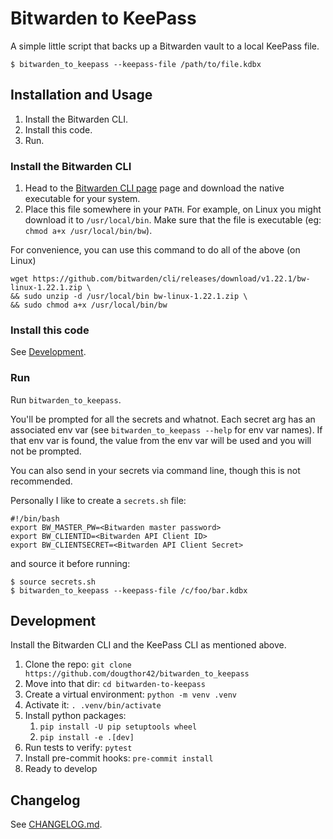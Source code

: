 # Bitwarden to KeePass

A simple little script that backs up a Bitwarden vault to a local KeePass file.

```console
$ bitwarden_to_keepass --keepass-file /path/to/file.kdbx
```


## Installation and Usage

1.  Install the Bitwarden CLI.
2.  Install this code.
3.  Run.


### Install the Bitwarden CLI

1.  Head to the [Bitwarden CLI page][bw-cli] page and download the native executable
    for your system.
2.  Place this file somewhere in your `PATH`. For example, on Linux you might
    download it to `/usr/local/bin`. Make sure that the file is executable (eg:
    `chmod a+x /usr/local/bin/bw`).

For convenience, you can use this command to do all of the above (on Linux)

```console
wget https://github.com/bitwarden/cli/releases/download/v1.22.1/bw-linux-1.22.1.zip \
&& sudo unzip -d /usr/local/bin bw-linux-1.22.1.zip \
&& sudo chmod a+x /usr/local/bin/bw
```


### Install this code

See [Development](#development).


### Run

Run `bitwarden_to_keepass`.

You'll be prompted for all the secrets and whatnot. Each secret arg has an
associated env var (see `bitwarden_to_keepass --help` for env var names). If
that env var is found, the value from the env var will be used and you will
not be prompted.

You can also send in your secrets via command line, though this is not
recommended.

Personally I like to create a `secrets.sh` file:

```shell
#!/bin/bash
export BW_MASTER_PW=<Bitwarden master password>
export BW_CLIENTID=<Bitwarden API Client ID>
export BW_CLIENTSECRET=<Bitwarden API Client Secret>
```

and source it before running:

```console
$ source secrets.sh
$ bitwarden_to_keepass --keepass-file /c/foo/bar.kdbx
```


## Development

Install the Bitwarden CLI and the KeePass CLI as mentioned above.

1.  Clone the repo: `git clone https://github.com/dougthor42/bitwarden_to_keepass`
2.  Move into that dir: `cd bitwarden-to-keepass`
3.  Create a virtual environment: `python -m venv .venv`
4.  Activate it: `. .venv/bin/activate`
5.  Install python packages:
    1.  `pip install -U pip setuptools wheel`
    2.  `pip install -e .[dev]`
6.  Run tests to verify: `pytest`
7.  Install pre-commit hooks: `pre-commit install`
8.  Ready to develop


## Changelog

See [CHANGELOG.md](./CHANGELOG.md).


[bw-cli]: https://bitwarden.com/help/cli/
[kp-cli]: https://kpcli.sourceforge.io/
